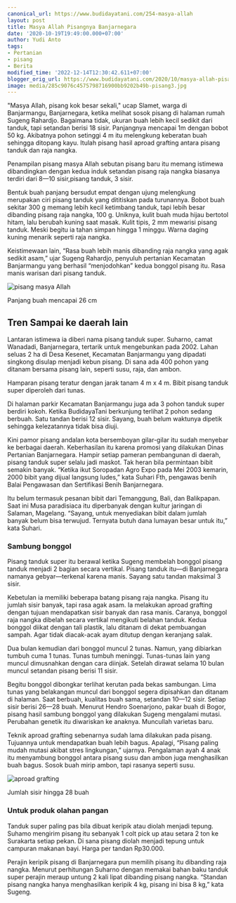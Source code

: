 ```yaml
---
canonical_url: https://www.budidayatani.com/254-masya-allah
layout: post
title: Masya Allah Pisangnya Banjarnegara
date: '2020-10-19T19:49:00.000+07:00'
author: Yudi Anto
tags:
- Pertanian
- pisang
- Berita
modified_time: '2022-12-14T12:30:42.611+07:00'
blogger_orig_url: https://www.budidayatani.com/2020/10/masya-allah-pisangnya-banjarnegara.html
image: media/285c9076c4575798716900bb9202b49b-pisang3.jpg
---
```

"Masya Allah, pisang kok besar sekali," ucap Slamet, warga di Banjarmangu, Banjarnegara, ketika melihat sosok pisang di halaman rumah Sugeng Rahardjo. Bagaimana tidak, ukuran buah lebih kecil sedikit dari tanduk, tapi setandan berisi 18 sisir. Panjangnya mencapai 1m dengan bobot 50 kg. Akibatnya pohon setinggi 4 m itu melengkung keberatan buah sehingga ditopang kayu. Itulah pisang hasil aproad grafting antara pisang tanduk dan raja nangka.

 Penampilan pisang masya Allah sebutan pisang baru itu memang istimewa dibandingkan dengan kedua induk setandan pisang raja nangka biasanya terdiri dari 8—10 sisir,pisang tanduk, 3 sisir.

 Bentuk buah panjang bersudut empat dengan ujung melengkung merupakan ciri pisang tanduk yang dititiskan pada turunannya. Bobot buah sekitar 300 g memang lebih kecil ketimbang tanduk, tapi lebih besar dibanding pisang raja nangka, 100 g. Uniknya, kulit buah muda hijau bertotol hitam, lalu berubah kuning saat masak. Kulit tipis, 2 mm mewarisi pisang tanduk. Meski begitu ia tahan simpan hingga 1 minggu. Warna daging kuning menarik seperti raja nangka.

 Keistimewaan lain, “Rasa buah lebih manis dibanding raja nangka yang agak sedikit asam,” ujar Sugeng Rahardjo, penyuluh pertanian Kecamatan Banjarmangu yang berhasil “menjodohkan” kedua bonggol pisang itu. Rasa manis warisan dari pisang tanduk.

 ![pisang masya Allah](https://blogger.googleusercontent.com/img/b/R29vZ2xl/AVvXsEiyLtPajvUhvBtcd-sCPE7hyYS4IN-zUOexYSDfZXexWcIDXWs-RtKQKuvlTvEH_esdyGCrNrDk4zYdR283ugPPYg6O9YQjREoKravGtXuiP8okrCbYKem-qpWxrTPNfV8CPTZ3MHbWPNam/s680/pisang3.jpg) 

Panjang buah mencapai 26 cm

## Tren Sampai ke daerah lain

 Lantaran istimewa ia diberi nama pisang tanduk super. Suharno, camat Wanadadi, Banjarnegara, tertarik untuk mengebunkan pada 2002. Lahan seluas 2 ha di Desa Kesenet, Kecamatan Banjarmangu yang dipadati singkong disulap menjadi kebun pisang. Di sana ada 400 pohon yang ditanam bersama pisang lain, seperti susu, raja, dan ambon.

 Hamparan pisang teratur dengan jarak tanam 4 m x 4 m. Bibit pisang tanduk super diperoleh dari tunas.

 Di halaman parkir Kecamatan Banjarmangu juga ada 3 pohon tanduk super berdiri kokoh. Ketika BudidayaTani berkunjung terlihat 2 pohon sedang berbuah. Satu tandan berisi 12 sisir. Sayang, buah belum waktunya dipetik sehingga kelezatannya tidak bisa diuji.

 Kini pamor pisang andalan kota bersemboyan gilar-gilar itu sudah menyebar ke berbagai daerah. Keberhasilan itu karena promosi yang dilakukan Dinas Pertanian Banjarnegara. Hampir setiap pameran pembangunan di daerah, pisang tanduk super selalu jadi maskot. Tak heran bila permintaan bibit semakin banyak. “Ketika ikut Soropadan Agro Expo pada Mei 2003 kemarin, 2000 bibit yang dijual langsung ludes,” kata Suhari Fth, pengawas benih Balai Pengawasan dan Sertifikasi Benih Banjarnegara.

 Itu belum termasuk pesanan bibit dari Temanggung, Bali, dan Balikpapan. Saat ini Musa paradisiaca itu diperbanyak dengan kultur jaringan di Salaman, Magelang. “Sayang, untuk menyediakan bibit dalam jumlah banyak belum bisa terwujud. Ternyata butuh dana lumayan besar untuk itu,” kata Suhari.

 ### Sambung bonggol

 Pisang tanduk super itu berawal ketika Sugeng membelah bonggol pisang tanduk menjadi 2 bagian secara vertikal. Pisang tanduk itu—di Banjarnegara namanya gebyar—terkenal karena manis. Sayang satu tandan maksimal 3 sisir.

 Kebetulan ia memiliki beberapa batang pisang raja nangka. Pisang itu jumlah sisir banyak, tapi rasa agak asam. Ia melakukan aproad grafting dengan tujuan mendapatkan sisir banyak dan rasa manis. Caranya, bonggol raja nangka dibelah secara vertikal mengikuti belahan tanduk. Kedua bonggol diikat dengan tali plastik, lalu ditanam di dekat pembuangan sampah. Agar tidak diacak-acak ayam ditutup dengan keranjang salak.

 Dua bulan kemudian dari bonggol muncul 2 tunas. Namun, yang dibiarkan tumbuh cuma 1 tunas. Tunas tumbuh meninggi. Tunas-tunas lain yang muncul dimusnahkan dengan cara diinjak. Setelah dirawat selama 10 bulan muncul setandan pisang berisi 11 sisir.

 Begitu bonggol dibongkar terlihat kerutan pada bekas sambungan. Lima tunas yang belakangan muncul dari bonggol segera dipisahkan dan ditanam di halaman. Saat berbuah, kualitas buah sama, setandan 10—12 sisir. Setiap sisir berisi 26—28 buah. Menurut Hendro Soenarjono, pakar buah di Bogor, pisang hasil sambung bonggol yang dilakukan Sugeng mengalami mutasi. Perubahan genetik itu diwariskan ke anaknya. Muncullah varietas baru.

 Teknik aproad grafting sebenarnya sudah lama dilakukan pada pisang. Tujuannya untuk mendapatkan buah lebih bagus. Apalagi, “Pisang paling mudah mutasi akibat stres lingkungan,” ujarnya. Pengalaman ayah 4 anak itu menyambung bonggol antara pisang susu dan ambon juga menghasilkan buah bagus. Sosok buah mirip ambon, tapi rasanya seperti susu.

 ![aproad grafting](https://blogger.googleusercontent.com/img/b/R29vZ2xl/AVvXsEhLXcOPVfs79kENeKPhMa4vh5gRGfGALxbUTkEJcjSs02qK_ZwtoENLHelCi7U1ZxvaZ2I-LRb4hjXjc-QxAOmpmFvFdaPA2cGyAd-CPAuenz5yGOGAlNenxYjMnM8USK5Q6f52SaJu_myz/s914/pisang2.jpg) 

Jumlah sisir hingga 28 buah

### Untuk produk olahan pangan

 Tanduk super paling pas bila dibuat keripik atau diolah menjadi tepung. Suhamo mengirim pisang itu sebanyak 1 colt pick up atau setara 2 ton ke Surakarta setiap pekan. Di sana pisang diolah menjadi tepung untuk campuran makanan bayi. Harga per tandan Rp30.000.

 Perajin keripik pisang di Banjarnegara pun memilih pisang itu dibanding raja nangka. Menurut perhitungan Suharno dengan memakai bahan baku tanduk super perajin meraup untung 2 kali lipat dibanding pisang nangka. “Standan pisang nangka hanya menghasilkan keripik 4 kg, pisang ini bisa 8 kg,” kata Sugeng. 



